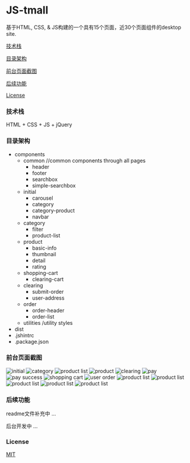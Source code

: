 # JS-tmall
基于HTML, CSS, &amp; JS构建的一个具有15个页面，近30个页面组件的desktop site.

[技术栈](#技术栈)

[目录架构](#目录架构)

[前台页面截图](#前台页面截图)

[后续功能](#后续功能)

[License](#license)

### 技术栈
HTML + CSS + JS + jQuery

### 目录架构
* components
    * common //common components through all pages
        * header
        * footer
        * searchbox
        * simple-searchbox
    * initial 
        * carousel 
        * category
        * category-product 
        * navbar
    * category
        * filter
        * product-list
    * product 
        * basic-info 
        * thumbnail
        * detail 
        * rating        
    * shopping-cart
        * clearing-cart
    * clearing
        * submit-order
        * user-address
    * order
        * order-header
        * order-list
    * utilities /utility styles
* dist 
* .jshintrc
* .package.json
  
### 前台页面截图
![initial](screenshots/initiial.png)
![category](screenshots/category.png)
![product list](screenshots/product-list.png)
![product](screenshots/product.png)
![clearing](screenshots/clearing.png)
![pay](screenshots/pay.png)
![pay success](screenshots/pay-success.png)
![shopping cart](screenshots/shopping-cart.png)
![user order](screenshots/user-order.png)
![product list](screenshots/confirm-erceipt.png)
![product list](screenshots/receipt-success.png)
![product list](screenshots/product-review.png)
![product list](screenshots/login.png)
![product list](screenshots/register.png)

### 后续功能
readme文件补充中 ...

后台开发中 ...


### License
[MIT](LICENSE)
